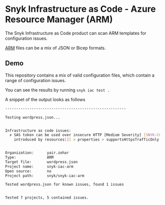 # Snyk Infrastructure as Code - Azure Resource Manager (ARM)

The Snyk Infrastructure as Code product can scan ARM templates for configuration issues.

[ARM](https://docs.microsoft.com/en-us/azure/azure-resource-manager) files can be a mix of JSON or Bicep formats.

## Demo

This repository contains a mix of valid configuration files, which contain a range of configuration issues.

You can see the results by running
`snyk iac test .`

A snippet of the output looks as follows

```bash
-------------------------------------------------------

Testing wordpress.json...


Infrastructure as code issues:
  ✗ SAS token can be used over insecure HTTP [Medium Severity] [SNYK-CC-TF-244] in Storage
    introduced by resources[2] > properties > supportsHttpsTrafficOnly


Organization:      yair.zohar
Type:              ARM
Target file:       wordpress.json
Project name:      snyk-iac-arm
Open source:       no
Project path:      snyk/snyk-iac-arm

Tested wordpress.json for known issues, found 1 issues


Tested 7 projects, 5 contained issues.
```
